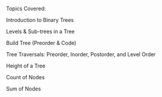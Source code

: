 Topics Covered:

Introduction to Binary Trees

Levels & Sub-trees in a Tree

Build Tree (Preorder & Code)

Tree Traversals: Preorder, Inorder, Postorder, and Level Order

Height of a Tree

Count of Nodes

Sum of Nodes
